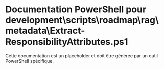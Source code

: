 # Documentation PowerShell pour development\scripts\roadmap\rag\metadata\Extract-ResponsibilityAttributes.ps1

Cette documentation est un placeholder et doit être générée par un outil PowerShell spécifique.
